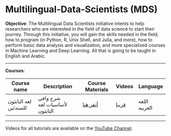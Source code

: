 # Multilingual-Data-Scientists (MDS)

**Objective**: The Multilingual Data Scientists initiative intents to help researchers who are interested in the field of data science to start their journey. Through this initiative, you will gain the skills needed in the field; how to program (in Python, R,  Unix Shell, and Julia, and more), how to perform basic data analysis and visualization, and more specialized courses in Machine Learning and Deep Learning. All that is going to be taught in English and Arabic.

---
**Courses**:

Course name |Description |Course Materials| Videos | Language
---|---|---|---|---
لغه البايثون للمبتدئين|شرح وافي لأساسيات لغه البايثون| [أنقر هنا](https://www.youtube.com/watch?v=chinsa3C4d0&list=PLcDn4yh0rntsWolmOgZ_XC20zvxgqsbdo)|[قريبا](https://www.youtube.com/c/multilingualdatascientists)|اللغه العربيه

---
Videos for all tutorials are available on the [YouTube Channel](https://www.youtube.com/c/multilingualdatascientists).
